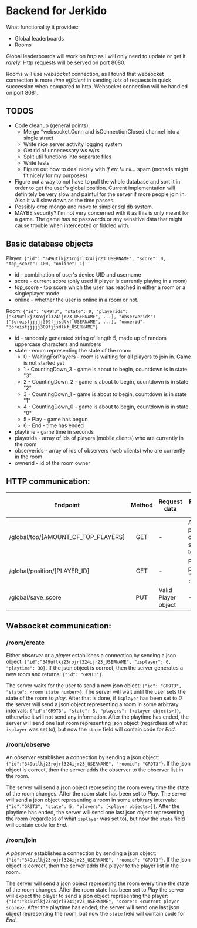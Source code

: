 # Backend for Jerkido

What functionality it provides:
   * Global leaderboards
   * Rooms

Global leaderboards will work on _http_ as I will only need to update or get it _rarely_. 
Http requests will be served on port 8080.

Rooms will use _websocket_ connection, as I found that websocket connection is more _time efficient_ in sending _lots_ of requests in quick succession when compared to http. 
Websocket connection will be handled on port 8081.

## TODOS
 * Code cleanup (general points):
   * Merge *websocket.Conn and isConnectionClosed channel into a single struct
   * Write nice server activity logging system
   * Get rid of unnecessary ws w/rs
   * Split util functions into separate files
   * Write tests
   * Figure out how to deal nicely with _if err != nil..._ spam (monads might fit nicely for my purposes)
 * Figure out a way to not have to pull the whole database and sort it in order to get the user's global position. Current implementation will definitely be very slow and painful for the server if more people join in. Also it will slow down as the time passes.
 * Possibly drop mongo and move to simpler sql db system.
 * MAYBE security? I'm not very concerned with it as this is only meant for a game. The game has no passwords or any sensitive data that might cause trouble when intercepted or fiddled with.

## Basic database objects
Player: `{"id": "349utlkj23rojrl324ijr23_USERNAME", "score": 0, "top_score": 100, "online": 1}`
   * id - combination of user's device UID and username
   * score - current score (only used if player is currently playing in a room)
   * top_score - top score which the user has reached in either a room or a singleplayer mode
   * online - whether the user is online in a room or not.

Room: `{"id": "GR9T3", "state": 0, "playerids": ["349utlkj23rojrl324ijr23_USERNAME", ...], "observerids": ["3oroisfjjjjj309fjjsdlkf_USERNAME", ...], "ownerid": "3oroisfjjjjj309fjjsdlkf_USERNAME"}`
   * id - randomly generated string of length 5, made up of random uppercase characters and numbers
   * state - enum representing the state of the room:
      * 0 - WaitingForPlayers - room is waiting for all players to join in. Game is not started yet
      * 1 - CountingDown_3 - game is about to begin, countdown is in state "3"
      * 2 - CountingDown_2 - game is about to begin, countdown is in state "2"
      * 3 - CountingDown_1 - game is about to begin, countdown is in state "1"
      * 4 - CountingDown_0 - game is about to begin, countdown is in state "0"
      * 5 - Play - game has begun
      * 6 - End - time has ended
   * playtime - game time in seconds
   * playerids - array of ids of players (mobile clients) who are currently in the room
   * observerids - array of ids of observers (web clients) who are currently in the room
   * ownerid - id of the room owner
 
## HTTP communication:
| Endpoint | Method | Request data | Response data | Possible reponse codes |
|----------|:------:|--------------|--------------|------------------------|
| /global/top/[AMOUNT_OF_TOP_PLAYERS] | GET | - | Array of player objects sorted by top_score | `200` `500` |
| /global/position/[PLAYER_ID] | GET | - | Player's position: `{ "position" : 1 }` | `200` `500` |
| /global/save_score | PUT | Valid Player object | - | `200` `201` `500` |

## Websocket communication:
### /room/create
Either _observer_ or a _player_ establishes a connection by sending a json object: `{"id":"349utlkj23rojrl324ijr23_USERNAME", "isplayer": 0, "playtime": 30}`. If the json object is correct, then the server generates a new room and returns: `{"id": "GR9T3"}`. 

The server waits for the user to send a new json object: `{"id": "GR9T3", "state": <room state number>}`. The server will wait until the user sets the state of the room to _play_. After that is done, if `isplayer` has been set to _0_ the server will send a json object representing a room in some arbitrary intervals: `{"id":"GR9T3", "state": 5, "players": [<player objects>]}`, otherwise it will not send any information. After the playtime has ended, the server will send one last room representing json object (regardless of what `isplayer` was set to), but now the `state` field will contain code for _End_.

### /room/observe
An _observer_ establishes a connection by sending a json object: `{"id":"349utlkj23rojrl324ijr23_USERNAME", "roomid": "GR9T3"}`. If the json object is correct, then the server adds the observer to the observer list in the room. 

The server will send a json object represeting the room every time the state of the room changes. After the room state has been set to _Play_. The server will send a json object representing a room in some arbitrary intervals: `{"id":"GR9T3", "state": 5, "players": [<player objects>]}`. After the playtime has ended, the server will send one last json object representing the room (regardless of what `isplayer` was set to), but now the `state` field will contain code for _End_.

### /room/join
A _pbserver_ establishes a connection by sending a json object: `{"id":"349utlkj23rojrl324ijr23_USERNAME", "roomid": "GR9T3"}`. If the json object is correct, then the server adds the player to the player list in the room. 

The server will send a json object represeting the room every time the state of the room changes. After the room state has been set to _Play_ the server will expect the player to send a json object representing the player: `{"id":"349utlkj23rojrl324ijr23_USERNAME", "score": <current player score>}`. After the playtime has ended, the server will send one last json object representing the room, but now the `state` field will contain code for _End_.
